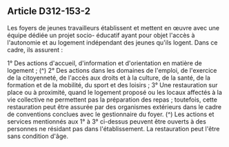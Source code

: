 ## Article D312-153-2


Les foyers de jeunes travailleurs établissent et mettent en œuvre avec une équipe dédiée un projet socio-
éducatif ayant pour objet l'accès à l'autonomie et au logement indépendant des jeunes qu'ils logent. Dans ce
cadre, ils assurent :

1° Des actions d'accueil, d'information et d'orientation en matière de logement ; (^)
2° Des actions dans les domaines de l'emploi, de l'exercice de la citoyenneté, de l'accès aux droits et à la
culture, de la santé, de la formation et de la mobilité, du sport et des loisirs ;
3° Une restauration sur place ou à proximité, quand le logement proposé ou les locaux affectés à la vie
collective ne permettent pas la préparation des repas ; toutefois, cette restauration peut être assurée par des
organismes extérieurs dans le cadre de conventions conclues avec le gestionnaire du foyer. (^)
Les actions et services mentionnés aux 1° à 3° ci-dessus peuvent être ouverts à des personnes ne résidant pas
dans l'établissement. La restauration peut l'être sans condition d'âge.

